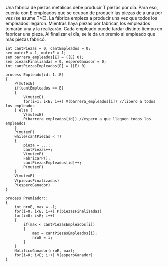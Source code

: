Una fábrica de piezas metálicas debe producir T piezas por día. Para eso, cuenta con E empleados que se ocupan de producir las piezas de a una por vez (se asume T>E). La fábrica empieza a producir una vez que todos los empleados llegaron. Mientras haya piezas por fabricar, los empleados tomarán una y la realizarán. Cada empleado puede tardar distinto tiempo en fabricar una pieza. Al finalizar el día, se le da un premio al empleado que más piezas fabricó.

````
int cantPiezas = 0, cantEmpleados = 0;
sem mutexP = 1, mutexE = 1;
sem barrera_empleados[E] = ([E] 0);
sem piezasFinalizadas = 0, esperoGanador = 0;
int cantPiezasEmpleados[E] = ([E) 0)

process Empleado[id: 1..E]
{
    P(mutexE)
    if(cantEmpleados == E)
    {
        V(mutexE)    
        for(i=1; i<E; i++) V(barrera_empleados[i]) //libero a todos los empleados
    } else {
        V(mutexE)
        P(barrera_empleados[id]) //espero a que lleguen todos los empleados
    }
    P(mutexP)
    while(cantPiezas < T)
    {
        pieza = ...;
        cantPiezas++;
        V(mutexP)
        FabricarP();
        cantPiezasEmpleados[id]++;
        P(mutexP)
    }
    V(mutexP)
    V(piezasFinalizadas)
    P(esperoGanador)
}

process Premiador::
{
    int nroE, max = -1;
    for(i=0; i<E; i++) P(piezasFinalizadas)
    for(i=0; i<E; i++)
    {
        if(max < cantPiezasEmpleados[i])
        {
            max = cantPiezasEmpleados[i];
            nroE = i;
        }
    }
    NotificoGanador(nroE, max);
    for(i=0; i<E; i++) V(esperoGanador)
}
````